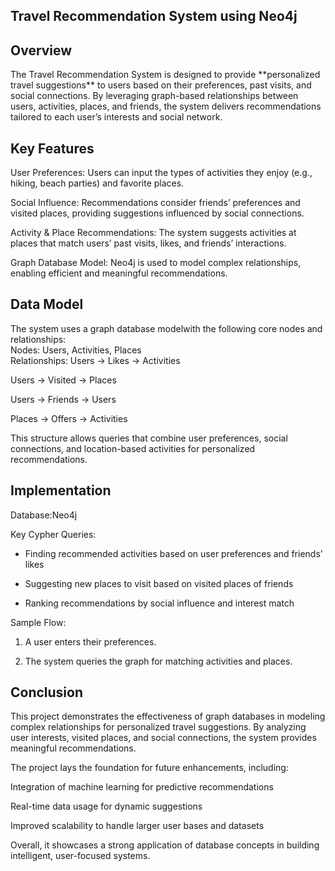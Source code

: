 ## Travel Recommendation System using Neo4j
## Overview

The Travel Recommendation System is designed to provide \*\*personalized travel suggestions\*\* to users based on their preferences, past visits, and social connections. By leveraging graph-based relationships between users, activities, places, and friends, the system delivers recommendations tailored to each user’s interests and social network.

## Key Features

User Preferences: Users can input the types of activities they enjoy (e.g., hiking, beach parties) and favorite places.  

Social Influence: Recommendations consider friends’ preferences and visited places, providing suggestions influenced by social connections.  

Activity \& Place Recommendations: The system suggests activities at places that match users’ past visits, likes, and friends’ interactions.  

Graph Database Model: Neo4j is used to model complex relationships, enabling efficient and meaningful recommendations.

## Data Model

The system uses a graph database modelwith the following core nodes and relationships:  
Nodes: Users, Activities, Places  
Relationships: 
 Users → Likes → Activities  

 Users → Visited → Places  

 Users → Friends → Users  

 Places → Offers → Activities  

This structure allows queries that combine user preferences, social connections, and location-based activities for personalized recommendations.

## Implementation

Database:Neo4j  

Key Cypher Queries: 

- Finding recommended activities based on user preferences and friends’ likes  

- Suggesting new places to visit based on visited places of friends  

- Ranking recommendations by social influence and interest match  

Sample Flow: 

1. A user enters their preferences.  

2. The system queries the graph for matching activities and places.  

## Conclusion

This project demonstrates the effectiveness of graph databases in modeling complex relationships for personalized travel suggestions. By analyzing user interests, visited places, and social connections, the system provides meaningful recommendations.  

The project lays the foundation for future enhancements, including:  

Integration of machine learning for predictive recommendations  

Real-time data usage for dynamic suggestions  

Improved scalability to handle larger user bases and datasets  

Overall, it showcases a strong application of database concepts in building intelligent, user-focused systems.
